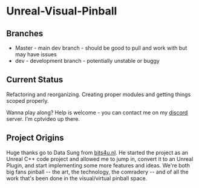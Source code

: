 # Unreal-Visual-Pinball

## Branches
- Master  - main dev branch - should be good to pull and work with but may have issues
- dev - development branch - potentially unstable or buggy

## Current Status
Refactoring and reorganizing. Creating proper modules and getting things scoped properly.

Wanna play along?  Help is welcome - you can contact me on my 
[discord](https://discord.gg/TSKHvVFYxB) server.  I'm cptvideo up there.

## Project Origins
Huge thanks go to Data Sung from [bits4u.nl](https://www.bits4u.nl/unreal-engine-visual-pinball-part-1/).  He started the project 
as an Unreal C++ code project and allowed me to jump in, convert it to an Unreal Plugin, and start implementing some more features and
ideas.  We're both big fans pinball -- the art, the technology, the comradery -- and of all the work that's been done in the
visual/virtual pinball space.
